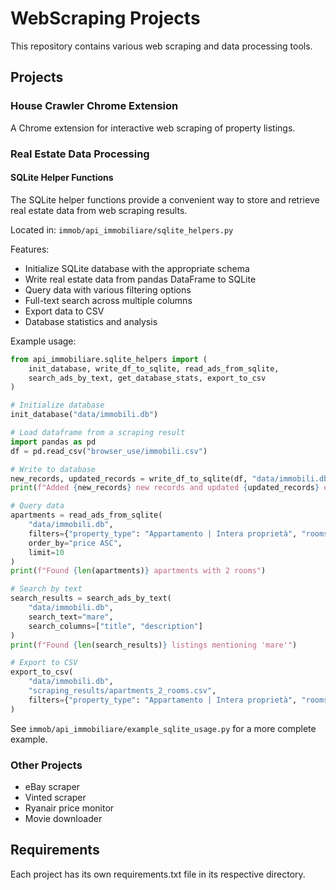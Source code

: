 # WebScraping Projects

This repository contains various web scraping and data processing tools.

## Projects

### House Crawler Chrome Extension
A Chrome extension for interactive web scraping of property listings.

### Real Estate Data Processing

#### SQLite Helper Functions
The SQLite helper functions provide a convenient way to store and retrieve real estate data from web scraping results.

Located in: `immob/api_immobiliare/sqlite_helpers.py`

Features:
- Initialize SQLite database with the appropriate schema
- Write real estate data from pandas DataFrame to SQLite
- Query data with various filtering options
- Full-text search across multiple columns
- Export data to CSV
- Database statistics and analysis

Example usage:

```python
from api_immobiliare.sqlite_helpers import (
    init_database, write_df_to_sqlite, read_ads_from_sqlite,
    search_ads_by_text, get_database_stats, export_to_csv
)

# Initialize database
init_database("data/immobili.db")

# Load dataframe from a scraping result
import pandas as pd
df = pd.read_csv("browser_use/immobili.csv")

# Write to database
new_records, updated_records = write_df_to_sqlite(df, "data/immobili.db")
print(f"Added {new_records} new records and updated {updated_records} existing records")

# Query data
apartments = read_ads_from_sqlite(
    "data/immobili.db",
    filters={"property_type": "Appartamento | Intera proprietà", "rooms": 2},
    order_by="price ASC",
    limit=10
)
print(f"Found {len(apartments)} apartments with 2 rooms")

# Search by text
search_results = search_ads_by_text(
    "data/immobili.db",
    search_text="mare",
    search_columns=["title", "description"]
)
print(f"Found {len(search_results)} listings mentioning 'mare'")

# Export to CSV
export_to_csv(
    "data/immobili.db",
    "scraping_results/apartments_2_rooms.csv",
    filters={"property_type": "Appartamento | Intera proprietà", "rooms": 2}
)
```

See `immob/api_immobiliare/example_sqlite_usage.py` for a more complete example.

### Other Projects
- eBay scraper
- Vinted scraper
- Ryanair price monitor
- Movie downloader

## Requirements
Each project has its own requirements.txt file in its respective directory.
